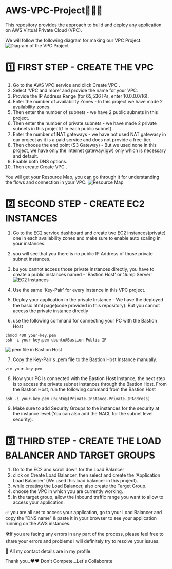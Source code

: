 # AWS-VPC-Project🚀🚀🚀
This repository provides the approach to build and deploy any application on AWS Virtual Private Cloud (VPC).

We will follow the following diagram for making our VPC Project.
![Diagram of the VPC Project](https://github.com/user-attachments/assets/2f81739c-2742-4a60-857e-2d0389112c5e)


# 1️⃣	 FIRST STEP - CREATE THE VPC
1. Go to the AWS VPC service and click Create VPC .
2. Select 'VPC and more' and provide the name for your VPC.
3. Provide the IP Address Range (for 65,536 IPs, enter 10.0.0.0/16).
4. Enter the number of availability Zones - In this project we have made 2 availability zones.
5. Then enter the number of subnets - we have 2 public subnets in this project.
6. Then enter the number of private subnets - we have made 2 private subnets in this project(1 in each public subnet).
7. Enter the number of NAT gateways - we have not used NAT gatewasy in our project as it is a paid service and does not provide a free-tier.
8. Then choose the end point (S3 Gateway) - But we used none in this project, we have only the internet gateway(igw) only which is necessary and default.
9. Enable both DNS options.
10. Then create Create VPC .

You will get your Resource Map, you can go through it for understanding the flows and connection in your VPC.
![Resource Map](https://github.com/user-attachments/assets/c98db7d9-afb4-4ad2-a5e4-16e1996a35cd)

# 2️⃣ SECOND STEP - CREATE EC2 INSTANCES
1. Go to the EC2 service dashboard and create two EC2 instances(private) one in each availability zones and make sure to enable auto scaling in your instances.
2. you will see that you there is no public IP Address of those private subnet instances.
3. bu you cannot access those private instances directly, you have to create a public instances named - 'Bastion Host' or 'Jump Server'.![EC2 Instances](https://github.com/user-attachments/assets/2c9fba92-6c4d-468e-ac6b-88f6a4bf9343)

4. Use the same 'Key-Pair' for every instance in this VPC project.
5. Deploy your application in the private Instance - We have the deployed the basic html page(code provided in this repository).
 But you cannot access the private instance directly

6.  use the following command for connecting your PC with the Bastion Host

  <pre><code>chmod 400 your-key.pem
ssh -i your-key.pem ubuntu@Bastion-Public-IP </code></pre>
![.pem file in Bastion Host](https://github.com/user-attachments/assets/33817fff-4323-4690-ad5b-31979f73db20)

7. Copy the Key-Pair's .pem file to the Bastion Host Instance manually.
<pre><code>vim your-key.pem</code></pre> 

8. Now your PC is connected with the Bastion Host Instance, the next step is to access the private subnet instances through the Bastion Host. From the Bastion Host, run the following command from the Bastion Host
   
 <pre><code>ssh -i your-key.pem ubuntu@(Private-Instance-Private-IPAddress) </code></pre>
 
9. Make sure to add Security Groups to the instances for the security at the instance level.(You can also add the NACL for the subnet level security).

# 3️⃣ THIRD STEP - CREATE THE LOAD BALANCER AND TARGET GROUPS
1. Go to the EC2 and scroll down for the Load Balancer
2. click on Create Load Balancer, then select and create the 'Application Load Balancer' (We used this load balancer in this project).
3. while creating the Load Balancer, also create the Target Group.
4. choose the VPC in which you are currently working.
5. In the target group, allow the inbound traffic range you want to allow to access your application.


✅ you are all set to access your application, go to your Load Balancer and copy the "DNS name" & paste it in your browser to see your application running on the AWS instances.

🛠️If you are facing any errors in any part of the process, please feel free to share your errors and problems i will definitely try to resolve your issues.

📧 All my contact details are in my profile.

Thank you..❤️❤️
Don't Compete...Let's Collaborate



